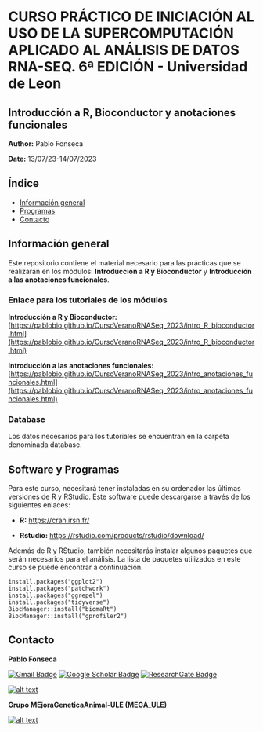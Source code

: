 # CURSO PRÁCTICO DE INICIACIÓN AL USO DE LA SUPERCOMPUTACIÓN APLICADO AL ANÁLISIS DE DATOS RNA-SEQ. 6ª EDICIÓN - Universidad de Leon

## Introducción a R, Bioconductor y anotaciones funcionales

**Author:** Pablo Fonseca 

**Date:** 13/07/23-14/07/2023

## Índice
* [Información general](#Información-general)
* [Programas](#Software-y-Programas)
* [Contacto](#Contacto)

## Información general

Este repositorio contiene el material necesario para las prácticas que se realizarán en los módulos: **Introducción a R y Bioconductor** y **Introducción a las anotaciones funcionales**. 

### Enlace para los tutoriales de los módulos

**Introducción a R y Bioconductor:** [https://pablobio.github.io/CursoVeranoRNASeq_2023/intro_R_bioconductor.html](https://pablobio.github.io/CursoVeranoRNASeq_2023/intro_R_bioconductor.html)

**Introducción a las anotaciones funcionales:** [https://pablobio.github.io/CursoVeranoRNASeq_2023/intro_anotaciones_funcionales.html](https://pablobio.github.io/CursoVeranoRNASeq_2023/intro_anotaciones_funcionales.html)

### Database

Los datos necesarios para los tutoriales se encuentran en la carpeta denominada database.

## Software y Programas

Para este curso, necesitará tener instaladas en su ordenador las últimas versiones de R y RStudio. Este software puede descargarse a través de los siguientes enlaces:

- **R:** https://cran.irsn.fr/

- **Rstudio:** https://rstudio.com/products/rstudio/download/

Además de R y RStudio, también necesitarás instalar algunos paquetes que serán necesarios para el análisis. La lista de paquetes utilizados en este curso se puede encontrar a continuación. 

```{r global_options, include = FALSE}
install.packages("ggplot2")
install.packages("patchwork")
install.packages("ggrepel")
install.packages("tidyverse")
BiocManager::install("biomaRt")
BiocManager::install("gprofiler2")
```

## Contacto

**Pablo Fonseca**

[![Gmail Badge](https://img.shields.io/badge/-psouf@unileon.es-c14438?style=flat-square&logo=Gmail&logoColor=white&link=mailto:psouf@unileon.es)](mailto:psouf@unileon.es)
[![Google Scholar Badge](https://img.shields.io/badge/Google-Scholar-lightgrey)](https://scholar.google.com/citations?user=1VUm8EIAAAAJ&hl=pt-BR)
[![ResearchGate Badge](https://img.shields.io/badge/Research-Gate-9cf)](https://www.researchgate.net/profile/Pablo_Fonseca2)

<!-- display the social media buttons in your README -->


[![alt text][6.1]][6]


<!-- links to social media icons -->
<!-- no need to change these -->

<!-- icons with padding -->

[6.1]: http://i.imgur.com/0o48UoR.png (github icon with padding)

<!-- icons without padding -->

[6.2]: http://i.imgur.com/9I6NRUm.png (github icon without padding)


<!-- links to your social media accounts -->
<!-- update these accordingly -->

[6]: http://www.github.com/pablobio

<!-- Please don't remove this: Grab your social icons from https://github.com/carlsednaoui/gitsocial -->

**Grupo MEjoraGeneticaAnimal-ULE (MEGA_ULE)**

[![alt text][1.1]][1]

[1.1]: http://i.imgur.com/tXSoThF.png (twitter icon with padding)

[1.2]: http://i.imgur.com/wWzX9uB.png (twitter icon without padding)

[1]: https://twitter.com/MEGA_ULE

